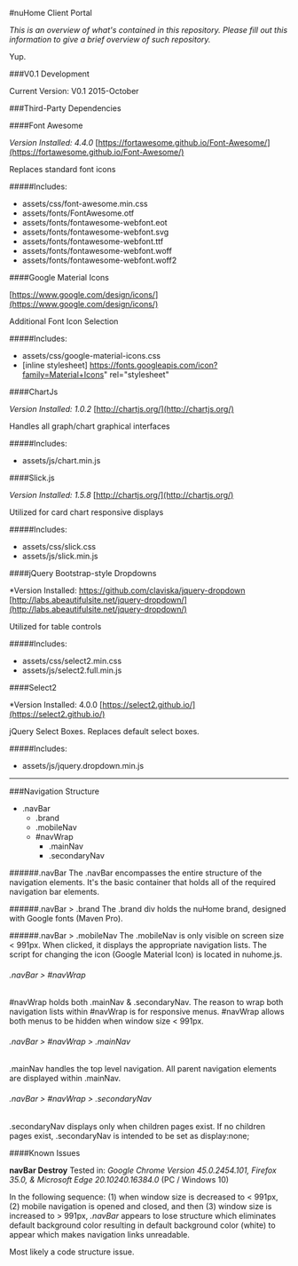 #nuHome Client Portal

*This is an overview of what's contained in this repository. Please fill out this information to give a brief overview of such repository.*

Yup.


###V0.1 Development

Current Version: V0.1 2015-October


###Third-Party Dependencies

####Font Awesome

*Version Installed: 4.4.0*
[https://fortawesome.github.io/Font-Awesome/](https://fortawesome.github.io/Font-Awesome/)

Replaces standard font icons

#####Includes:

+ assets/css/font-awesome.min.css
+ assets/fonts/FontAwesome.otf
+ assets/fonts/fontawesome-webfont.eot
+ assets/fonts/fontawesome-webfont.svg
+ assets/fonts/fontawesome-webfont.ttf
+ assets/fonts/fontawesome-webfont.woff
+ assets/fonts/fontawesome-webfont.woff2


####Google Material Icons

[https://www.google.com/design/icons/](https://www.google.com/design/icons/)

Additional Font Icon Selection

#####Includes:

+ assets/css/google-material-icons.css
+ [inline stylesheet] https://fonts.googleapis.com/icon?family=Material+Icons" rel="stylesheet"


####ChartJs

*Version Installed: 1.0.2*
[http://chartjs.org/](http://chartjs.org/)

Handles all graph/chart graphical interfaces

#####Includes:

+ assets/js/chart.min.js

####Slick.js

*Version Installed: 1.5.8*
[http://chartjs.org/](http://chartjs.org/)

Utilized for card chart responsive displays

#####Includes:

+ assets/css/slick.css
+ assets/js/slick.min.js

####jQuery Bootstrap-style Dropdowns

*Version Installed: https://github.com/claviska/jquery-dropdown
[http://labs.abeautifulsite.net/jquery-dropdown/](http://labs.abeautifulsite.net/jquery-dropdown/)

Utilized for table controls

#####Includes:

+ assets/css/select2.min.css
+ assets/js/select2.full.min.js

####Select2

*Version Installed: 4.0.0
[https://select2.github.io/](https://select2.github.io/)

jQuery Select Boxes. Replaces default select boxes.

#####Includes:

+ assets/js/jquery.dropdown.min.js

----

###Navigation Structure

+ .navBar
  + .brand
  + .mobileNav
  + #navWrap
    + .mainNav
    + .secondaryNav
    
######.navBar
The .navBar encompasses the entire structure of the navigation elements. It's the basic container that holds all of the required navigation bar elements.

######.navBar > .brand
The .brand div holds the nuHome brand, designed with Google fonts (Maven Pro).

######.navBar > .mobileNav
The .mobileNav is only visible on screen size < 991px. When clicked, it displays the appropriate navigation lists. The script for changing the icon (Google Material Icon) is located in nuhome.js.

###### .navBar > \#navWrap
\#navWrap holds both .mainNav & .secondaryNav. The reason to wrap both navigation lists within \#navWrap is for responsive menus. \#navWrap allows both menus to be hidden when window size < 991px.

###### .navBar > \#navWrap > .mainNav
.mainNav handles the top level navigation. All parent navigation elements are displayed within .mainNav.

###### .navBar > \#navWrap > .secondaryNav
.secondaryNav displays only when children pages exist. If no children pages exist, .secondaryNav is intended to be set as display:none;

####Known Issues

**navBar Destroy** Tested in: *Google Chrome Version 45.0.2454.101, Firefox 35.0, & Microsoft Edge 20.10240.16384.0* (PC / Windows 10)

In the following sequence: (1) when window size is decreased to < 991px, (2) mobile navigation is opened and closed, and then (3) window size is increased to > 991px, *.navBar* appears to lose structure which eliminates default background color resulting in default background color (white) to appear which makes navigation links unreadable.

Most likely a code structure issue.
